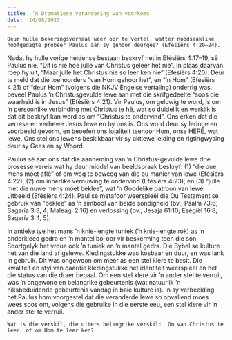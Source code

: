 ```yaml
---
title:  ’n Dramatiese verandering van voorkoms
date:  14/08/2023
---
```


`Deur hulle bekeringsverhaal weer oor te vertel, watter noodsaaklike hoofgedagte probeer Paulus aan sy gehoor deurgee? (Efésiërs 4:20–24).`

Nadat hy hulle vorige heidense bestaan beskryf het in Efésiërs 4:17–19, sê Paulus nie, “Dit is nie hoe julle van Christus geleer het nie”. In plaas daarvan roep hy uit, “Maar julle het Christus nie so leer ken nie” (Efésiërs 4:20). Deur te meld dat die toehoorders “van Hom gehoor het”, en “in Hom” (Efésiërs 4:21) of “deur Hom” (volgens die NKJV Engelse vertaling) onderrig was, beveel Paulus ’n Christusgevulde lewe aan met die skrifgedeelte “soos die waarheid is in Jesus” (Efésiërs 4:21). Vir Paulus, om gelowig te word, is om ’n persoonlike verbinding met Christus te hê, wat so duidelik en werklik is dat dit beskryf kan word as om “Christus te ondervind”. Ons erken dat die verrese en verhewe Jesus lewe en by ons is. Ons word deur sy leringe en voorbeeld gevorm, en beoefen ons lojaliteit teenoor Hom, onse HERE, wat lewe. Ons stel ons lewens beskikbaar vir sy aktiewe leiding en rigtingwysing deur sy Gees en sy Woord.

Paulus sê aan ons dat die aanneming van ’n Christus-gevulde lewe drie prosesse vereis wat hy deur middel van beeldspraak beskryf: (1) “die oue mens moet aflê” of om weg te beweeg van die ou manier van lewe (Efésiërs 4:22); (2) om innerlike vernuwing te ondervind (Efésiërs 4:23); en (3) “julle met die nuwe mens moet beklee”, wat ’n Goddelike patroon van lewe uitbeeld (Efésiërs 4:24). Paul se metafoor weerspieël die Ou Testament se gebruik van “beklee” as ’n simbool van beide sondigheid (bv., Psalm 73:6; Sagaría 3:3, 4;  Maleági 2:16) en verlossing (bv., Jesaja 61:10; Eségiël 16:8;  Sagaría 3:4, 5).

In antieke tye het mans ’n knie-lengte tuniek (’n knie-lengte rok) as ’n onderkleed gedra en ’n mantel bo-oor vir beskerming teen die son. Soortgelyk het vroue ook ’n tuniek en ’n mantel gedra. Die Bybel se kulture het van die land af gelewe.  Kledingstukke was kosbaar en duur, en was lank in gebruik. Dit was ongewoon om meer as een stel klere te besit. Die kwaliteit en styl van daardie kledingstukke het identiteit weerspieël en het die status van die draer bepaal. Om een stel klere vir ’n ander stel te verruil, was ’n ongewone en belangrike gebeurtenis (wat natuurlik ’n niksbeduidende gebeurtenis vandag in baie kulture is). In sy verbeelding het Paulus hom voorgestel dat die veranderde lewe so opvallend moes wees soos om, volgens die gebruike in die eerste eeu, een stel klere vir ’n ander stel te verruil.

`Wat is die verskil, die uiters belangrike verskil:  Om van Christus te leer, of om Hom te leer ken?`